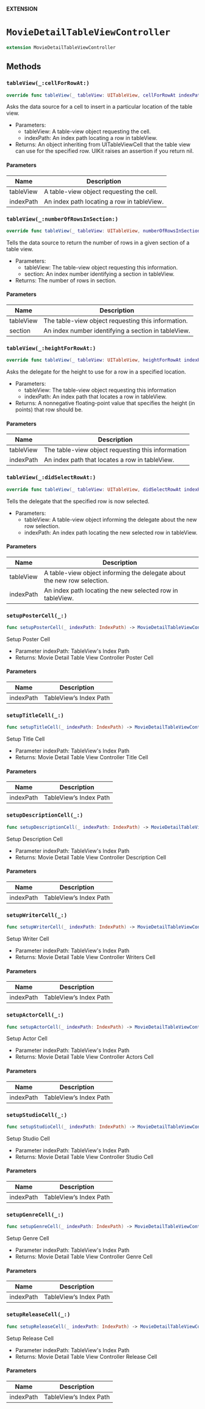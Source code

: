 **EXTENSION**

# `MovieDetailTableViewController`
```swift
extension MovieDetailTableViewController
```

## Methods
### `tableView(_:cellForRowAt:)`

```swift
override func tableView(_ tableView: UITableView, cellForRowAt indexPath: IndexPath) -> UITableViewCell
```

Asks the data source for a cell to insert in a particular location of the table view.
- Parameters:
  - tableView: A table-view object requesting the cell.
  - indexPath: An index path locating a row in tableView.
- Returns: An object inheriting from UITableViewCell that the table view can use for the specified row. UIKit raises an assertion if you return nil.

#### Parameters

| Name | Description |
| ---- | ----------- |
| tableView | A table-view object requesting the cell. |
| indexPath | An index path locating a row in tableView. |

### `tableView(_:numberOfRowsInSection:)`

```swift
override func tableView(_ tableView: UITableView, numberOfRowsInSection section: Int) -> Int
```

Tells the data source to return the number of rows in a given section of a table view.
- Parameters:
  - tableView: The table-view object requesting this information.
  - section: An index number identifying a section in tableView.
- Returns: The number of rows in section.

#### Parameters

| Name | Description |
| ---- | ----------- |
| tableView | The table-view object requesting this information. |
| section | An index number identifying a section in tableView. |

### `tableView(_:heightForRowAt:)`

```swift
override func tableView(_ tableView: UITableView, heightForRowAt indexPath: IndexPath) -> CGFloat
```

Asks the delegate for the height to use for a row in a specified location.
- Parameters:
  - tableView: The table-view object requesting this information
  - indexPath: An index path that locates a row in tableView.
- Returns: A nonnegative floating-point value that specifies the height (in points) that row should be.

#### Parameters

| Name | Description |
| ---- | ----------- |
| tableView | The table-view object requesting this information |
| indexPath | An index path that locates a row in tableView. |

### `tableView(_:didSelectRowAt:)`

```swift
override func tableView(_ tableView: UITableView, didSelectRowAt indexPath: IndexPath)
```

Tells the delegate that the specified row is now selected.
- Parameters:
  - tableView: A table-view object informing the delegate about the new row selection.
  - indexPath: An index path locating the new selected row in tableView.

#### Parameters

| Name | Description |
| ---- | ----------- |
| tableView | A table-view object informing the delegate about the new row selection. |
| indexPath | An index path locating the new selected row in tableView. |

### `setupPosterCell(_:)`

```swift
func setupPosterCell(_ indexPath: IndexPath) -> MovieDetailTableViewControllerPosterCell
```

Setup Poster Cell
- Parameter indexPath: TableView's Index Path
- Returns: Movie Detail Table View Controller Poster Cell

#### Parameters

| Name | Description |
| ---- | ----------- |
| indexPath | TableView’s Index Path |

### `setupTitleCell(_:)`

```swift
func setupTitleCell(_ indexPath: IndexPath) -> MovieDetailTableViewControllerTitleCell
```

Setup Title Cell
- Parameter indexPath: TableView's Index Path
- Returns: Movie Detail Table View Controller Title Cell

#### Parameters

| Name | Description |
| ---- | ----------- |
| indexPath | TableView’s Index Path |

### `setupDescriptionCell(_:)`

```swift
func setupDescriptionCell(_ indexPath: IndexPath) -> MovieDetailTableViewControllerDescriptionCell
```

Setup Description Cell
- Parameter indexPath: TableView's Index Path
- Returns: Movie Detail Table View Controller Description Cell

#### Parameters

| Name | Description |
| ---- | ----------- |
| indexPath | TableView’s Index Path |

### `setupWriterCell(_:)`

```swift
func setupWriterCell(_ indexPath: IndexPath) -> MovieDetailTableViewControllerWritersCell
```

Setup Writer Cell
- Parameter indexPath: TableView's Index Path
- Returns: Movie Detail Table View Controller Writers Cell

#### Parameters

| Name | Description |
| ---- | ----------- |
| indexPath | TableView’s Index Path |

### `setupActorCell(_:)`

```swift
func setupActorCell(_ indexPath: IndexPath) -> MovieDetailTableViewControllerActorsCell
```

Setup Actor Cell
- Parameter indexPath: TableView's Index Path
- Returns: Movie Detail Table View Controller Actors Cell

#### Parameters

| Name | Description |
| ---- | ----------- |
| indexPath | TableView’s Index Path |

### `setupStudioCell(_:)`

```swift
func setupStudioCell(_ indexPath: IndexPath) -> MovieDetailTableViewControllerStudioCell
```

Setup Studio Cell
- Parameter indexPath: TableView's Index Path
- Returns: Movie Detail Table View Controller Studio Cell

#### Parameters

| Name | Description |
| ---- | ----------- |
| indexPath | TableView’s Index Path |

### `setupGenreCell(_:)`

```swift
func setupGenreCell(_ indexPath: IndexPath) -> MovieDetailTableViewControllerGenreCell
```

Setup Genre Cell
- Parameter indexPath: TableView's Index Path
- Returns: Movie Detail Table View Controller Genre Cell

#### Parameters

| Name | Description |
| ---- | ----------- |
| indexPath | TableView’s Index Path |

### `setupReleaseCell(_:)`

```swift
func setupReleaseCell(_ indexPath: IndexPath) -> MovieDetailTableViewControllerReleaseCell
```

Setup Release Cell
- Parameter indexPath: TableView's Index Path
- Returns: Movie Detail Table View Controller Release Cell

#### Parameters

| Name | Description |
| ---- | ----------- |
| indexPath | TableView’s Index Path |